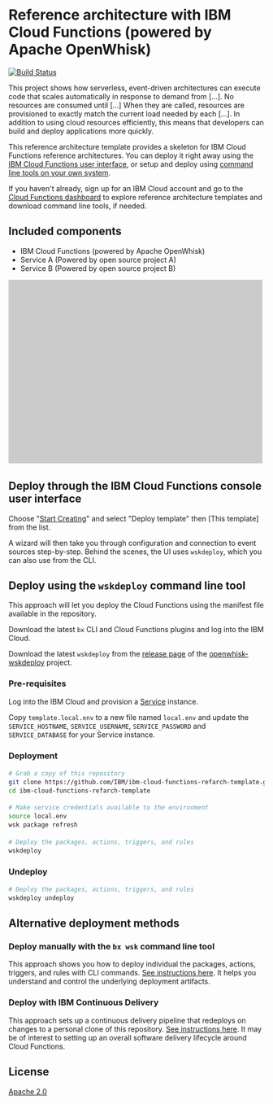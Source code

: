 # Reference architecture with IBM Cloud Functions (powered by Apache OpenWhisk)

[![Build Status](https://travis-ci.org/IBM/ibm-cloud-functions-refarch-template.svg?branch=master)](https://travis-ci.org/IBM/ibm-cloud-functions-refarch-template)

This project shows how serverless, event-driven architectures can execute code that scales automatically in response to demand from [...]. No resources are consumed until [...] When they are called, resources are provisioned to exactly match the current load needed by each [...]. In addition to using cloud resources efficiently, this means that developers can build and deploy applications more quickly.

This reference architecture template provides a skeleton for IBM Cloud Functions reference architectures. You can deploy it right away using the [IBM Cloud Functions user interface](#deploy-through-the-ibm-cloud-functions-console-user-interface), or setup and deploy using [command line tools on your own system](#deploy-using-the-wskdeploy-command-line-tool).

If you haven't already, sign up for an IBM Cloud account and go to the [Cloud Functions dashboard](https://console.bluemix.net/openwhisk/) to explore reference architecture templates and download command line tools, if needed.

## Included components

- IBM Cloud Functions (powered by Apache OpenWhisk)
- Service A (Powered by open source project A)
- Service B (Powered by open source project B)

![Sample Architecture](img/refarch-placeholder.png)

## Deploy through the IBM Cloud Functions console user interface

Choose "[Start Creating](https://console.bluemix.net/openwhisk/create)" and select "Deploy template" then [This template] from the list.

A wizard will then take you through configuration and connection to event sources step-by-step. Behind the scenes, the UI uses `wskdeploy`, which you can also use from the CLI.

## Deploy using the `wskdeploy` command line tool

This approach will let you deploy the Cloud Functions using the manifest file available in the repository.

Download the latest `bx` CLI and Cloud Functions plugins and log into the IBM Cloud.

Download the latest `wskdeploy` from the [release page](https://github.com/apache/incubator-openwhisk-wskdeploy/releases) of the [openwhisk-wskdeploy](https://github.com/apache/incubator-openwhisk-wskdeploy) project.

### Pre-requisites

Log into the IBM Cloud and provision a [Service](https://console.ng.bluemix.net/catalog/services/) instance. 

Copy `template.local.env` to a new file named `local.env` and update the `SERVICE_HOSTNAME`, `SERVICE_USERNAME`, `SERVICE_PASSWORD` and `SERVICE_DATABASE` for your Service instance.

### Deployment

```bash
# Grab a copy of this repository
git clone https://github.com/IBM/ibm-cloud-functions-refarch-template.git
cd ibm-cloud-functions-refarch-template

# Make service credentials available to the environment
source local.env
wsk package refresh

# Deploy the packages, actions, triggers, and rules
wskdeploy
```

### Undeploy

```bash
# Deploy the packages, actions, triggers, and rules
wskdeploy undeploy
```

## Alternative deployment methods

### Deploy manually with the `bx wsk` command line tool

This approach shows you how to deploy individual the packages, actions, triggers, and rules with CLI commands. [See instructions here](docs/BX_WSK.md). It helps you understand and control the underlying deployment artifacts.

### Deploy with IBM Continuous Delivery

This approach sets up a continuous delivery pipeline that redeploys on changes to a personal clone of this repository. [See instructions here](docs/BX_CD.md). It may be of interest to setting up an overall software delivery lifecycle around Cloud Functions.

## License

[Apache 2.0](LICENSE)
